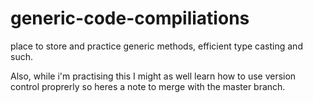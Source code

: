 # generic-code-compiliations
place to store and practice generic methods, efficient type casting and such.

Also, while i'm practising this I might as well learn how to use version control proprerly so heres a note to merge with the master branch.
